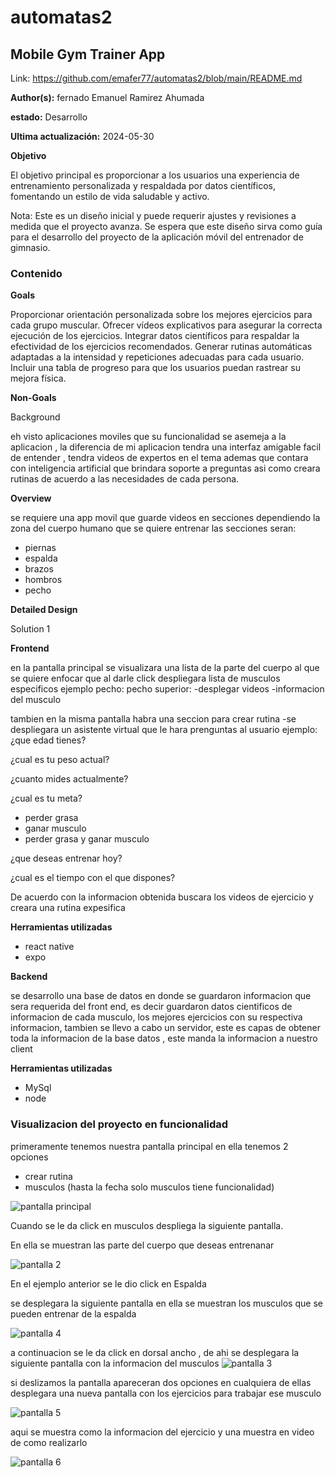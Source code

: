# automatas2

## Mobile Gym Trainer App

Link: https://github.com/emafer77/automatas2/blob/main/README.md

**Author(s):** fernado Emanuel Ramirez Ahumada

**estado:** Desarrollo

**Ultima actualización:** 2024-05-30

**Objetivo**

El objetivo principal es proporcionar a los usuarios una experiencia de entrenamiento personalizada y respaldada por datos científicos, fomentando un estilo de vida saludable y activo.

Nota: Este es un diseño inicial y puede requerir ajustes y revisiones a medida que el proyecto avanza. Se espera que este diseño sirva como guía para el desarrollo del proyecto de la aplicación móvil del entrenador de gimnasio.

### Contenido

**Goals**

Proporcionar orientación personalizada sobre los mejores ejercicios para cada grupo muscular.
Ofrecer vídeos explicativos para asegurar la correcta ejecución de los ejercicios.
Integrar datos científicos para respaldar la efectividad de los ejercicios recomendados.
Generar rutinas automáticas adaptadas a la intensidad y repeticiones adecuadas para cada usuario.
Incluir una tabla de progreso para que los usuarios puedan rastrear su mejora física.

**Non-Goals**

Background

eh visto aplicaciones moviles que su funcionalidad se asemeja a la aplicacion , la
diferencia de mi aplicacion tendra una interfaz amigable facil de entender , tendra videos de expertos en el tema ademas que contara con inteligencia
artificial que brindara soporte a preguntas asi como creara rutinas de acuerdo a las necesidades de cada persona.

**Overview**

se requiere una app movil que guarde videos en secciones dependiendo la zona del cuerpo humano que se quiere entrenar
las secciones seran:

- piernas
- espalda
- brazos
- hombros
- pecho

**Detailed Design**

Solution 1

**Frontend**

en la pantalla principal se visualizara una lista de la parte del cuerpo al que se quiere enfocar que al darle click despliegara lista de musculos especificos
ejemplo
pecho:
pecho superior:
-desplegar videos
-informacion del musculo

tambien en la misma pantalla habra una seccion para crear rutina
-se despliegara un asistente virtual que le hara prenguntas al usuario
ejemplo:
¿que edad tienes?

¿cual es tu peso actual?

¿cuanto mides actualmente?

¿cual es tu meta?

- perder grasa
- ganar musculo
- perder grasa y ganar musculo

¿que deseas entrenar hoy?

¿cual es el tiempo con el que dispones?

De acuerdo con la informacion obtenida buscara los videos de ejercicio y creara una rutina expesifica

**Herramientas utilizadas**

- react native
- expo

**Backend**

se desarrollo una base de datos en donde se guardaron informacion que sera requerida del front end, es decir guardaron datos cientificos de informacion de cada musculo, los mejores ejercicios con su respectiva informacion, tambien se llevo a cabo un servidor, este es capas de obtener toda la informacion de la base datos , este manda la informacion a nuestro client

**Herramientas utilizadas**

- MySql
- node

### Visualizacion del proyecto en funcionalidad

primeramente tenemos nuestra pantalla principal en ella tenemos 2 opciones

- crear rutina
- musculos
  (hasta la fecha solo musculos tiene funcionalidad)

![pantalla principal](/imagenes%20/1.png)

Cuando se le da click en musculos despliega la siguiente pantalla.

En ella se muestran las parte del cuerpo que deseas entrenanar

![pantalla 2](/imagenes%20/2.png)

En el ejemplo anterior se le dio click en Espalda

se desplegara la siguiente pantalla en ella se muestran los musculos que se pueden entrenar de la espalda

![pantalla 4](/imagenes%20/3.png)

a continuacion se le da click en dorsal ancho , de ahi se desplegara la siguiente pantalla con la informacion del musculos
![pantalla 3](/imagenes%20/6.png)

si deslizamos la pantalla apareceran dos opciones en cualquiera de ellas desplegara una nueva pantalla con los ejercicios para trabajar ese musculo

![pantalla 5](/imagenes%20/4.png)

aqui se muestra como la informacion del ejercicio y una muestra en video de como realizarlo

![pantalla 6](/imagenes%20/5.png)
